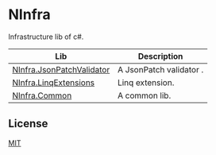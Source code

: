 # NInfra

Infrastructure lib of c#.

| Lib | Description |
| --- | --- |
| [NInfra.JsonPatchValidator](https://github.com/drawmoon/NInfra/tree/master/src/NInfra.JsonPatchValidator) | A JsonPatch validator . |
| [NInfra.LinqExtensions](https://github.com/drawmoon/NInfra/tree/master/src/NInfra.LinqExtensions) | Linq extension. |
| [NInfra.Common](https://github.com/drawmoon/NInfra/tree/master/src/NInfra.Common) | A common lib. |

## License

[MIT](LICENSE)
